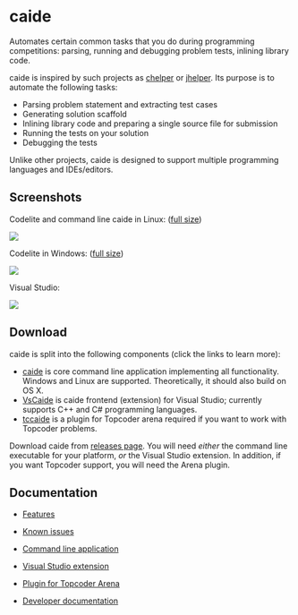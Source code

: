 # caide
Automates certain common tasks that you do during programming competitions:
parsing, running and debugging problem tests, inlining library code.

caide is inspired by such projects as
[chelper](https://code.google.com/p/idea-chelper) or
[jhelper](https://github.com/AlexeyDmitriev/JHelper). Its purpose is to
automate the following tasks:

* Parsing problem statement and extracting test cases
* Generating solution scaffold
* Inlining library code and preparing a single source file for submission
* Running the tests on your solution
* Debugging the tests

Unlike other projects, caide is designed to support multiple programming
languages and IDEs/editors.

## Screenshots
Codelite and command line caide in Linux: ([full size](http://i.imgur.com/cZsP6Z0.png))

![ ](http://i.imgur.com/cZsP6Z0l.png)

Codelite in Windows: ([full size](http://i.imgur.com/mLmQDgD.png))

![ ](http://i.imgur.com/mLmQDgDl.png)

Visual Studio:

![ ](http://i.imgur.com/xjpp3tU.png)

## Download

caide is split into the following components (click the links to learn more):

* [caide](https://github.com/slycelote/caide/blob/release/libcaide/README.md)
  is core command line application implementing all functionality. Windows and
Linux are supported. Theoretically, it should also build on OS X.
* [VsCaide](https://github.com/slycelote/caide/blob/release/vscaide/README.md)
  is caide frontend (extension) for Visual Studio; currently supports C++ and
C# programming languages.
* [tccaide](https://github.com/slycelote/caide/blob/release/tccaide/README.md)
  is a plugin for Topcoder arena required if you want to work with Topcoder
problems.

Download caide from [releases
page](https://github.com/slycelote/caide/releases). You will need *either* the
command line executable for your platform, *or* the Visual Studio extension.
In addition, if you want Topcoder support, you will need the Arena plugin.

## Documentation

* [Features](https://github.com/slycelote/caide/blob/release/doc/features.md)

* [Known
  issues](https://github.com/slycelote/caide/blob/release/doc/known-issues.md)

* [Command line
  application](https://github.com/slycelote/caide/blob/release/libcaide/README.md)

* [Visual Studio extension
  ](https://github.com/slycelote/caide/blob/release/vscaide/README.md)

* [Plugin for Topcoder
  Arena](https://github.com/slycelote/caide/blob/release/tccaide/README.md)

* [Developer
  documentation](https://github.com/slycelote/caide/tree/release/libcaide/doc/dev)

